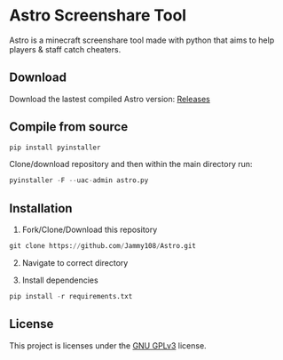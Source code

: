 # Astro Screenshare Tool

Astro is a minecraft screenshare tool made with python that aims to help players & staff catch cheaters.

## Download
Download the lastest compiled Astro version: [Releases](https://github.com/Jammy108/Astro/releases)

## Compile from source

```python
pip install pyinstaller 
```
Clone/download repository and then within the main directory run:

```python
pyinstaller -F --uac-admin astro.py
```



## Installation

1. Fork/Clone/Download this repository
```python
git clone https://github.com/Jammy108/Astro.git
```
2. Navigate to correct directory 

3. Install dependencies 
```python
pip install -r requirements.txt
```

## License 
This project is licenses under the [GNU GPLv3](https://choosealicense.com/licenses/gpl-3.0/) license.
